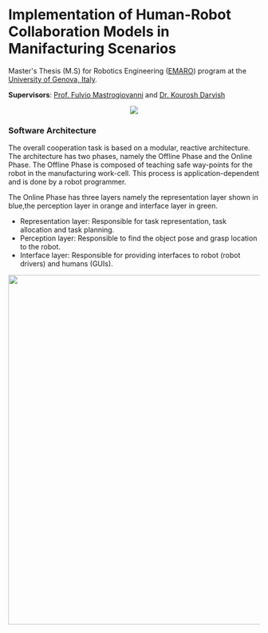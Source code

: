# Implementation of Human-Robot Collaboration Models in Manifacturing Scenarios

Master's Thesis (M.S) for Robotics Engineering ([EMARO](https://master-emaro.ec-nantes.fr/)) program at the [University of Genova, Italy](https://unige.it/).

**Supervisors**: [Prof. Fulvio Mastrogiovanni](https://www.dibris.unige.it/mastrogiovanni-fulvio) and [Dr. Kourosh Darvish](https://www.iit.it/people/kourosh-darvish)

<p align="center">
  <img src="https://user-images.githubusercontent.com/22452731/62788941-38c26400-bac8-11e9-8e76-ef5eb51a4cb7.gif" />
</p>

### Software Architecture
The overall cooperation task is based on a modular, reactive architecture. The  architecture  has  two  phases,  namely  the Offline  Phase and  the Online  Phase.  The Offline  Phase is  composed  of teaching  safe  way-points  for  the  robot  in  the  manufacturing work-cell.   This   process   is   application-dependent   and   is done  by  a  robot  programmer.

The Online Phase has three layers namely the representation layer shown in blue,the perception layer in orange and interface layer in green. 
- Representation layer: Responsible for task representation, task allocation and task planning. 
- Perception layer: Responsible to find the object pose and grasp location to the robot.
- Interface layer: Responsible for providing interfaces to robot (robot drivers) and humans (GUIs).

<p align="center">
  <img src="https://user-images.githubusercontent.com/22452731/62839986-78897700-bc93-11e9-8ddd-9ad00ae4ad15.png" width="600" height="700" />
</p>
